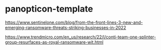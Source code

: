 # panopticon-template

https://www.sentinelone.com/blog/from-the-front-lines-3-new-and-emerging-ransomware-threats-striking-businesses-in-2022

https://www.trendmicro.com/en_us/research/22/l/conti-team-one-splinter-group-resurfaces-as-royal-ransomware-wit.html
